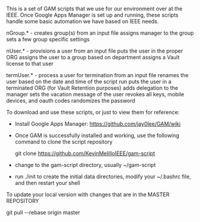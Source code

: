 This is a set of GAM scripts that we use for our environment over at the IEEE.
Once Google Apps Manager is set up and running, these scripts handle some basic 
automation we have based on IEEE needs.

nGroup.* - creates group(s) from an input file
 assigns manager to the group
 sets a few group specific settings

nUser.* - provisions a user from an input file
 puts the user in the proper ORG
 assigns the user to a group based on department
 assigns a Vault license to that user

termUser.* - process a user for termination from an input file
 renames the user based on the date and time of the script run
 puts the user in a terminated ORG (for Vault Retention purposes)
 adds delegation to the manager
 sets the vacation message of the user
 revokes all keys, mobile devices, and oauth codes
 randomizes the password

To download and use these scripts, or just to view them for reference:

- Install Google Apps Manager: https://github.com/jay0lee/GAM/wiki
- Once GAM is successfully installed and working, use the following
  command to clone the script repository

  git clone https://github.com/KevinMelilloIEEE/gam-script

- change to the gam-script directory, usually ~/gam-script
- run ./init to create the initial data directories, modify your 
  ~/.bashrc file, and then restart your shell

To update your local version with changes that are in the MASTER REPOSITORY
 
  git pull --rebase origin master
